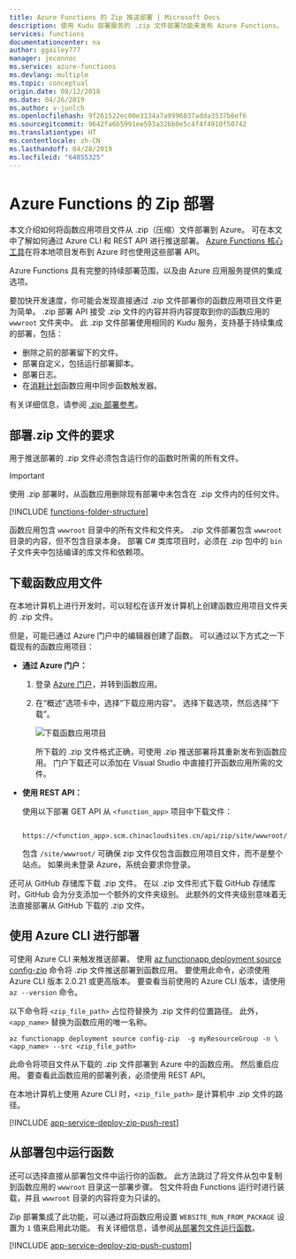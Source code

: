 ```yaml
---
title: Azure Functions 的 Zip 推送部署 | Microsoft Docs
description: 使用 Kudu 部署服务的 .zip 文件部署功能来发布 Azure Functions。
services: functions
documentationcenter: na
author: ggailey777
manager: jeconnoc
ms.service: azure-functions
ms.devlang: multiple
ms.topic: conceptual
origin.date: 08/12/2018
ms.date: 04/26/2019
ms.author: v-junlch
ms.openlocfilehash: 9f261522ec00e3134a7a9996837adda3537b6ef6
ms.sourcegitcommit: 9642fa6b5991ee593a326b0e5c4f4f4910f50742
ms.translationtype: HT
ms.contentlocale: zh-CN
ms.lasthandoff: 04/28/2019
ms.locfileid: "64855325"
---
```

# <a name="zip-deployment-for-azure-functions"></a>Azure Functions 的 Zip 部署

本文介绍如何将函数应用项目文件从 .zip（压缩）文件部署到 Azure。 可在本文中了解如何通过 Azure CLI 和 REST API 进行推送部署。 [Azure Functions 核心工具](functions-run-local.md)在将本地项目发布到 Azure 时也使用这些部署 API。

Azure Functions 具有完整的持续部署范围，以及由 Azure 应用服务提供的集成选项。 

要加快开发速度，你可能会发现直接通过 .zip 文件部署你的函数应用项目文件更为简单。 .zip 部署 API 接受 .zip 文件的内容并将内容提取到你的函数应用的 `wwwroot` 文件夹中。 此 .zip 文件部署使用相同的 Kudu 服务，支持基于持续集成的部署，包括：

+ 删除之前的部署留下的文件。
+ 部署自定义，包括运行部署脚本。
+ 部署日志。
+ 在[消耗计划](functions-scale.md)函数应用中同步函数触发器。

有关详细信息，请参阅 [.zip 部署参考](https://github.com/projectkudu/kudu/wiki/Deploying-from-a-zip-file)。

## <a name="deployment-zip-file-requirements"></a>部署.zip 文件的要求

用于推送部署的 .zip 文件必须包含运行你的函数时所需的所有文件。

>[!IMPORTANT]
> 使用 .zip 部署时，从函数应用删除现有部署中未包含在 .zip 文件内的任何文件。  

[!INCLUDE [functions-folder-structure](../../includes/functions-folder-structure.md)]

函数应用包含 `wwwroot` 目录中的所有文件和文件夹。 .zip 文件部署包含 `wwwroot` 目录的内容，但不包含目录本身。 部署 C# 类库项目时，必须在 .zip 包中的 `bin` 子文件夹中包括编译的库文件和依赖项。

## <a name="download-your-function-app-files"></a>下载函数应用文件

在本地计算机上进行开发时，可以轻松在该开发计算机上创建函数应用项目文件夹的 .zip 文件。

但是，可能已通过 Azure 门户中的编辑器创建了函数。 可以通过以下方式之一下载现有的函数应用项目：

+ **通过 Azure 门户：**

  1. 登录 [Azure 门户](https://portal.azure.cn)，并转到函数应用。

  2. 在“概述”选项卡中，选择“下载应用内容”。 选择下载选项，然后选择“下载”。

      ![下载函数应用项目](./media/deployment-zip-push/download-project.png)

     所下载的 .zip 文件格式正确，可使用 .zip 推送部署将其重新发布到函数应用。 门户下载还可以添加在 Visual Studio 中直接打开函数应用所需的文件。

+ **使用 REST API：**

    使用以下部署 GET API 从 `<function_app>` 项目中下载文件： 

        https://<function_app>.scm.chinacloudsites.cn/api/zip/site/wwwroot/

    包含 `/site/wwwroot/` 可确保 zip 文件仅包含函数应用项目文件，而不是整个站点。 如果尚未登录 Azure，系统会要求你登录。  

还可从 GitHub 存储库下载 .zip 文件。 在以 .zip 文件形式下载 GitHub 存储库时，GitHub 会为分支添加一个额外的文件夹级别。 此额外的文件夹级别意味着无法直接部署从 GitHub 下载的 .zip 文件。

## <a name="cli"></a>使用 Azure CLI 进行部署

可使用 Azure CLI 来触发推送部署。 使用 [az functionapp deployment source config-zip](/cli/functionapp/deployment/source#az-functionapp-deployment-source-config-zip) 命令将 .zip 文件推送部署到函数应用。 要使用此命令，必须使用 Azure CLI 版本 2.0.21 或更高版本。 要查看当前使用的 Azure CLI 版本，请使用 `az --version` 命令。

以下命令将 `<zip_file_path>` 占位符替换为 .zip 文件的位置路径。 此外，`<app_name>` 替换为函数应用的唯一名称。 

```azurecli
az functionapp deployment source config-zip  -g myResourceGroup -n \
<app_name> --src <zip_file_path>
```

此命令将项目文件从下载的 .zip 文件部署到 Azure 中的函数应用。 然后重启应用。 要查看此函数应用的部署列表，必须使用 REST API。

在本地计算机上使用 Azure CLI 时，`<zip_file_path>` 是计算机中 .zip 文件的路径。 

[!INCLUDE [app-service-deploy-zip-push-rest](../../includes/app-service-deploy-zip-push-rest.md)]

## <a name="run-functions-from-the-deployment-package"></a>从部署包中运行函数

还可以选择直接从部署包文件中运行你的函数。 此方法跳过了将文件从包中复制到函数应用的 `wwwroot` 目录这一部署步骤。 包文件将由 Functions 运行时进行装载，并且 `wwwroot` 目录的内容将变为只读的。  

Zip 部署集成了此功能，可以通过将函数应用设置 `WEBSITE_RUN_FROM_PACKAGE` 设置为 `1` 值来启用此功能。 有关详细信息，请参阅[从部署包文件运行函数](run-functions-from-deployment-package.md)。

[!INCLUDE [app-service-deploy-zip-push-custom](../../includes/app-service-deploy-zip-push-custom.md)]



[.zip push deployment reference topic]: https://github.com/projectkudu/kudu/wiki/Deploying-from-a-zip-file

<!-- Update_Description: wording update -->